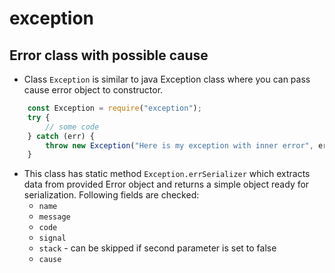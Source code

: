 # exception

## Error class with possible cause

- Class `Exception` is similar to java Exception class where you can pass cause error object to constructor.
```javascript
    const Exception = require("exception");
    try {
        // some code
    } catch (err) {
        throw new Exception("Here is my exception with inner error", err);
    }
```
- This class has static method `Exception.errSerializer` which extracts data from provided Error object and returns a simple object ready for serialization.
Following fields are checked:
    - `name`
    - `message`
    - `code`
    - `signal`
    - `stack` - can be skipped if second parameter is set to false
    - `cause`
